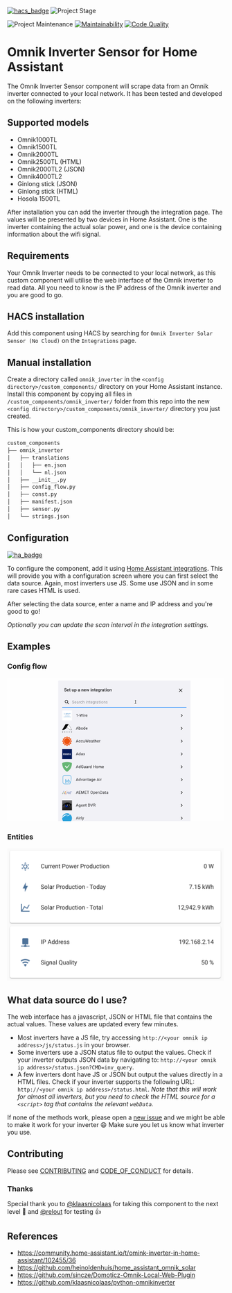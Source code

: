 <!-- PROJECT SHIELDS -->
[![hacs_badge][hacs-shield]][hacs-url]
![Project Stage][project-stage-shield]

![Project Maintenance][maintenance-shield]
[![Maintainability][maintainability-shield]][maintainability-url]
[![Code Quality][code-quality-shield]][code-quality-url]

# Omnik Inverter Sensor for Home Assistant

The Omnik Inverter Sensor component will scrape data from an Omnik inverter connected to your local network.
It has been tested and developed on the following inverters:

## Supported models

- Omnik1000TL
- Omnik1500TL
- Omnik2000TL
- Omnik2500TL (HTML)
- Omnik2000TL2 (JSON)
- Omnik4000TL2
- Ginlong stick (JSON)
- Ginlong stick (HTML)
- Hosola 1500TL

After installation you can add the inverter through the integration page. The values will be presented by two devices in Home Assistant. One is the inverter containing the actual solar power, and one is the device containing information about the wifi signal.

## Requirements

Your Omnik Inverter needs to be connected to your local network, as this custom component will utilise the web interface of the Omnik inverter to read data. All you need to know is the IP address of the Omnik inverter and you are good to go.

## HACS installation

Add this component using HACS by searching for `Omnik Inverter Solar Sensor (No Cloud)` on the `Integrations` page.

## Manual installation

Create a directory called `omnik_inverter` in the `<config directory>/custom_components/` directory on your Home Assistant instance.
Install this component by copying all files in `/custom_components/omnik_inverter/` folder from this repo into the new `<config directory>/custom_components/omnik_inverter/` directory you just created.

This is how your custom_components directory should be:
```bash
custom_components
├── omnik_inverter
│   ├── translations
│   │   ├── en.json
│   │   └── nl.json
│   ├── __init__.py
│   ├── config_flow.py
│   ├── const.py
│   ├── manifest.json
│   ├── sensor.py
│   └── strings.json
```

## Configuration

[![ha_badge][ha-add-shield]][ha-add-url]

To configure the component, add it using [Home Assistant integrations][ha-add-url]. This will provide you with a configuration screen where you can first select the data source. Again, most inverters use JS. Some use JSON and in some rare cases HTML is used.

After selecting the data source, enter a name and IP address and you're good to go!

_Optionally you can update the scan interval in the integration settings._

## Examples

### Config flow

<img src="/images/config_flow.gif" width="500" />

### Entities

<img src="/images/all_entities.png" width="500" />

## What data source do I use?

The web interface has a javascript, JSON or HTML file that contains the actual values. These values are updated every few minutes.

- Most inverters have a JS file, try accessing `http://<your omnik ip address>/js/status.js` in your browser.
- Some inverters use a JSON status file to output the values. Check if your inverter outputs JSON data by navigating to: `http://<your omnik ip address>/status.json?CMD=inv_query`.
- A few inverters dont have JS or JSON but output the values directly in a HTML files. Check if your inverter supports the following URL: `http://<your omnik ip address>/status.html`. _Note that this will work for almost all inverters, but you need to check the HTML source for a `<script>` tag that contains the relevant `webData`._

If none of the methods work, please open a [new issue](https://github.com/robbinjanssen/home-assistant-omnik-inverter/issues/new) and we might be able to make it work for your inverter 😄 Make sure you let us know what inverter you use.

## Contributing

Please see [CONTRIBUTING](.github/CONTRIBUTING.md) and [CODE_OF_CONDUCT](.github/CODE_OF_CONDUCT.md) for details.

### Thanks

Special thank you to [@klaasnicolaas](https://github.com/klaasnicolaas) for taking this component to the next level 🚀 and [@relout](https://github.com/relout) for testing 👍

## References

- https://community.home-assistant.io/t/omink-inverter-in-home-assistant/102455/36
- https://github.com/heinoldenhuis/home_assistant_omnik_solar
- https://github.com/sincze/Domoticz-Omnik-Local-Web-Plugin
- https://github.com/klaasnicolaas/python-omnikinverter

[code-quality-shield]: https://img.shields.io/lgtm/grade/python/g/robbinjanssen/home-assistant-omnik-inverter.svg
[code-quality-url]: https://lgtm.com/projects/g/robbinjanssen/home-assistant-omnik-inverter/context:python
[maintainability-shield]: https://api.codeclimate.com/v1/badges/08d56a884fe1971d1c12/maintainability
[maintainability-url]: https://codeclimate.com/github/robbinjanssen/home-assistant-omnik-inverter/maintainability
[maintenance-shield]: https://img.shields.io/maintenance/yes/2022.svg
[project-stage-shield]: https://img.shields.io/badge/project%20stage-stable-brightgreen.svg?style=for-the-badge

[hacs-url]: https://github.com/custom-components/hacs
[hacs-shield]: https://img.shields.io/badge/HACS-Default-orange.svg?style=for-the-badge

[ha-add-url]: https://my.home-assistant.io/redirect/config_flow_start/?domain=omnik_inverter
[ha-add-shield]: https://my.home-assistant.io/badges/config_flow_start.svg
